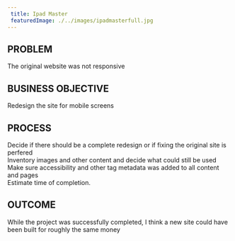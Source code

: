 ```yaml
---
 title: Ipad Master
 featuredImage: ./../images/ipadmasterfull.jpg
---
```

## PROBLEM
The original website was not responsive

## BUSINESS OBJECTIVE
Redesign the site for mobile screens

## PROCESS
Decide if there should be a complete redesign or if fixing the original site is perfered<br />
Inventory images and other content and decide what could still be used<br />
Make sure accessibility and other tag metadata was added to all content and pages<br />
Estimate time of completion.
<br />
## OUTCOME
While the project was successfully completed, I think a new site could have been built for roughly the
same money